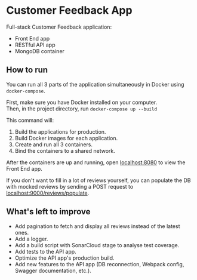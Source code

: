 # Customer Feedback App

Full-stack Customer Feedback application:
- Front End app 
- RESTful API app
- MongoDB container

## How to run

You can run all 3 parts of the application simultaneously in Docker using `docker-compose`.

First, make sure you have Docker installed on your computer.\
Then, in the project directory, run `docker-compose up --build`

This command will:
1. Build the applications for production.
2. Build Docker images for each application. 
3. Create and run all 3 containers.
4. Bind the containers to a shared network.

After the containers are up and running, open [localhost:8080](http://localhost:8080) to view the Front End app.

If you don't want to fill in a lot of reviews yourself, you can populate the DB with mocked reviews by sending a POST request to [localhost:9000/reviews/populate](http://localhost:9000/reviews/populate).

## What's left to improve

- Add pagination to fetch and display all reviews instead of the latest ones.
- Add a logger.
- Add a build script with SonarCloud stage to analyse test coverage.
- Add tests to the API app.
- Optimize the API app's production build.
- Add new features to the API app (DB reconnection, Webpack config, Swagger documentation, etc.).